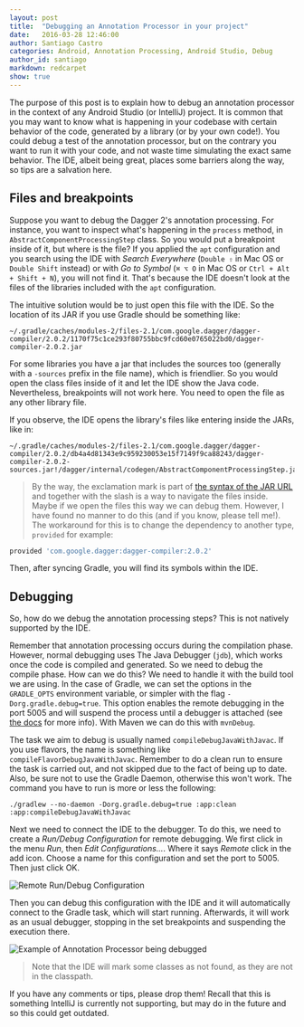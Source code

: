 ```yaml
---
layout: post
title:  "Debugging an Annotation Processor in your project"
date:   2016-03-28 12:46:00
author: Santiago Castro
categories: Android, Annotation Processing, Android Studio, Debug
author_id: santiago
markdown: redcarpet
show: true
---
```


The purpose of this post is to explain how to debug an annotation processor in the context of any Android Studio (or IntelliJ) project. It is common that you may want to know what is happening in your codebase with certain behavior of the code, generated by a library (or by your own code!). You could debug a test of the annotation processor, but on the contrary you want to run it with your code, and not waste time simulating the exact same behavior. The IDE, albeit being great, places some barriers along the way, so tips are a salvation here.

## Files and breakpoints

Suppose you want to debug the Dagger 2's annotation processing. For instance, you want to inspect what's happening in the `process` method, in `AbstractComponentProcessingStep` class. So you would put a breakpoint inside of it, but where is the file? If you applied the `apt` configuration and you search using the IDE with _Search Everywhere_ (`Double ⇧` in Mac OS or `Double Shift` instead) or with _Go to Symbol_ (`⌘ ⌥ O` in Mac OS or `Ctrl + Alt + Shift + N`), you will not find it. That's because the IDE doesn't look at the files of the libraries included with the `apt` configuration.

The intuitive solution would be to just open this file with the IDE. So the location of its JAR if you use Gradle should be something like:

```
~/.gradle/caches/modules-2/files-2.1/com.google.dagger/dagger-compiler/2.0.2/1170f75c1ce293f80755bbc9fcd60e0765022bd0/dagger-compiler-2.0.2.jar
```

For some libraries you have a jar that includes the sources too (generally with a `-sources` prefix in the file name), which is friendlier. So you would open the class files inside of it and let the IDE show the Java code. Nevertheless, breakpoints will not work here. You need to open the file as any other library file.

If you observe, the IDE opens the library's files like entering inside the JARs, like in:

```
~/.gradle/caches/modules-2/files-2.1/com.google.dagger/dagger-compiler/2.0.2/db4a4d81343e9c959230053e15f7149f9ca88243/dagger-compiler-2.0.2-sources.jar!/dagger/internal/codegen/AbstractComponentProcessingStep.java
```

> By the way, the exclamation mark is part of [the syntax of the JAR URL](http://docs.oracle.com/javase/7/docs/api/java/net/JarURLConnection.html) and together with the slash is a way to navigate the files inside. Maybe if we open the files this way we can debug them. However, I have found no manner to do this (and if you know, please tell me!). The workaround for this is to change the dependency to another type, `provided` for example:

```groovy
provided 'com.google.dagger:dagger-compiler:2.0.2'
```

Then, after syncing Gradle, you will find its symbols within the IDE.

## Debugging

So, how do we debug the annotation processing steps? This is not natively supported by the IDE.

Remember that annotation processing occurs during the compilation phase. However, normal debugging uses The Java Debugger (`jdb`), which works once the code is compiled and generated. So we need to debug the compile phase. How can we do this? We need to handle it with the build tool we are using. In the case of Gradle, we can set the options in the `GRADLE_OPTS` environment variable, or simpler with the flag `-Dorg.gradle.debug=true`. This option enables the remote debugging in the port 5005 and will suspend the process until a debugger is attached (see [the docs](https://docs.gradle.org/current/userguide/build_environment.html) for more info). With Maven we can do this with `mvnDebug`.

The task we aim to debug is usually named `compileDebugJavaWithJavac`. If you use flavors, the name is something like `compileFlavorDebugJavaWithJavac`. Remember to do a clean run to ensure the task is carried out, and not skipped due to the fact of being up to date. Also, be sure not to use the Gradle Daemon, otherwise this won't work. The command you have to run is more or less the following:

```
./gradlew --no-daemon -Dorg.gradle.debug=true :app:clean :app:compileDebugJavaWithJavac
```

Next we need to connect the IDE to the debugger. To do this, we need to create a _Run/Debug Configuration_ for remote debugging. We first click in the menu _Run_, then _Edit Configurations..._. Where it says _Remote_ click in the add icon. Choose a name for this configuration and set the port to 5005. Then just click OK.

![Remote Run/Debug Configuration](/images/debug-annotator-processor/remote-configuration.png)

Then you can debug this configuration with the IDE and it will automatically connect to the Gradle task, which will start running. Afterwards, it will work as an usual debugger, stopping in the set breakpoints and suspending the execution there.

![Example of Annotation Processor being debugged](/images/debug-annotator-processor/example.png)

> Note that the IDE will mark some classes as not found, as they are not in the classpath.

If you have any comments or tips, please drop them! Recall that this is something IntelliJ is currently not supporting, but may do in the future and so this could get outdated.
